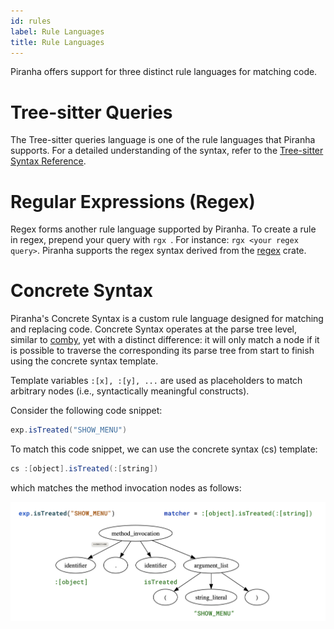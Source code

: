 ```yaml
---
id: rules
label: Rule Languages
title: Rule Languages
---
```


Piranha offers support for three distinct rule languages for matching code.

# Tree-sitter Queries

The Tree-sitter queries language is one of the rule languages that Piranha supports. For a detailed understanding of the syntax, refer to the [Tree-sitter Syntax Reference](https://tree-sitter.github.io/tree-sitter/syntax-highlighting#queries).

# Regular Expressions (Regex)

Regex forms another rule language supported by Piranha. To create a rule in regex, prepend your query with `rgx `. For instance: `rgx <your regex query>`. Piranha supports the regex syntax derived from the [regex](https://docs.rs/regex/) crate.

# Concrete Syntax

Piranha's Concrete Syntax is a custom rule language designed for matching and replacing code. Concrete Syntax operates at the parse tree level, similar to [comby](https://comby.dev/), yet with a distinct difference: it will only match a node if it is possible to traverse the corresponding its parse tree from start to finish using the concrete syntax template.

Template variables `:[x], :[y], ...` are used as placeholders to match arbitrary nodes (i.e., syntactically meaningful constructs).

Consider the following code snippet:
```java
exp.isTreated("SHOW_MENU")
```
To match this code snippet, we can use the concrete syntax (cs) template:
```java
cs :[object].isTreated(:[string])
```

which matches the method invocation nodes as follows: 

![example.png](example.png)
